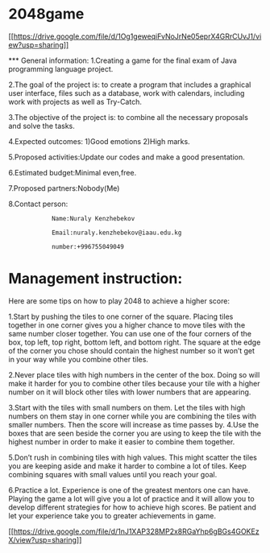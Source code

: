 # 2048game

[[https://drive.google.com/file/d/1Og1geweqiFvNoJrNe05eprX4GRrCUvJ1/view?usp=sharing]]

*** General information:
1.Creating a game for the final exam of Java programming language project.

2.The goal of the project is: to create a program that includes a graphical user interface,
files such as a database, work with calendars, including work with projects as well as Try-Catch.

3.The objective of the project is: to combine all the necessary proposals and solve the tasks.

4.Expected outcomes: 1)Good emotions 2)High marks.

5.Proposed activities:Update our codes and make a good presentation.

6.Estimated budget:Minimal even,free.

7.Proposed partners:Nobody(Me)

8.Contact person: 

                Name:Nuraly Kenzhebekov

                Email:nuraly.kenzhebekov@iaau.edu.kg
                
                number:+996755049049
                

 # Management instruction:

Here are some tips on how to play 2048 to achieve a higher score:

1.Start by pushing the tiles to one corner of the square. Placing tiles together in one corner gives you a higher chance to move tiles with the same number closer together. You can use one of the four corners of the box, top left, top right, bottom left, and bottom right. The square at the edge of the corner you chose should contain the highest number so it won’t get in your way while you combine other tiles.

2.Never place tiles with high numbers in the center of the box. Doing so will make it harder for you to combine other tiles because your tile with a higher number on it will block other tiles with lower numbers that are appearing.

3.Start with the tiles with small numbers on them. Let the tiles with high numbers on them stay in one corner while you are combining the tiles with smaller numbers. Then the score will increase as time passes by.
4.Use the boxes that are seen beside the corner you are using to keep the tile with the highest number in order to make it easier to combine them together.

5.Don’t rush in combining tiles with high values. This might scatter the tiles you are keeping aside and make it harder to combine a lot of tiles. Keep combining squares with small values until you reach your goal.

6.Practice a lot. Experience is one of the greatest mentors one can have. Playing the game a lot will give you a lot of practice and it will allow you to develop different strategies for how to achieve high scores. Be patient and let your experience take you to greater achievements in game.

[[https://drive.google.com/file/d/1nJ1XAP328MP2x8RGaYhp6gBGs4GOKEzX/view?usp=sharing]]








